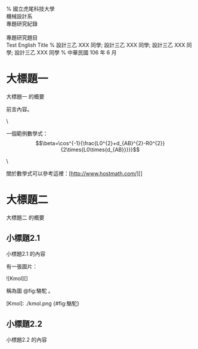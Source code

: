 % 國立虎尾科技大學 \
    機械設計系 \
    專題研究紀錄 \
    \
    專題研究題目 \
    Test English Title
% 設計三乙 XXX 同學;
    設計三乙 XXX 同學;
    設計三乙 XXX 同學;
    設計三乙 XXX 同學
% 中華民國 106 年 6 月

<!--===-->
大標題一
===

大標題一 的概要

<!--===-->

前言內容。

\ 

一個範例數學式：$$\beta=\cos^{-1}{\frac{L0^{2}+d_{AB}^{2}-R0^{2}}{2\times{L0\times{d_{AB}}}}}$$

\ 

關於數學式可以參考這裡：[http://www.hostmath.com/][]

[http://www.hostmath.com/]: http://www.hostmath.com/
<!--===-->
大標題二
===

大標題二 的概要

<!--===-->

小標題2.1
---

小標題2.1 的內容

有一張圖片：

![Kmol][]

稱為圖 @fig:駱駝 。

[Kmol]: ./kmol.png {#fig:駱駝}

<!--===-->

小標題2.2
---

小標題2.2 的內容

